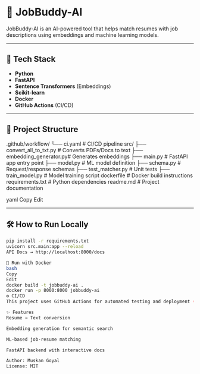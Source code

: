 # 🤖 JobBuddy-AI

JobBuddy-AI is an AI-powered tool that helps match resumes with job descriptions using embeddings and machine learning models.

---

## 🚀 Tech Stack
- **Python**
- **FastAPI**
- **Sentence Transformers** (Embeddings)
- **Scikit-learn**
- **Docker**
- **GitHub Actions** (CI/CD)

---

## 📂 Project Structure
.github/workflow/
└── ci.yaml # CI/CD pipeline
src/
├── convert_all_to_txt.py # Converts PDFs/Docs to text
├── embedding_generator.py# Generates embeddings
├── main.py # FastAPI app entry point
├── model.py # ML model definition
├── schema.py # Request/response schemas
├── test_matcher.py # Unit tests
├── train_model.py # Model training script
dockerfile # Docker build instructions
requirements.txt # Python dependencies
readme.md # Project documentation

yaml
Copy
Edit

---

## 🛠️ How to Run Locally
```bash
pip install -r requirements.txt
uvicorn src.main:app --reload
API Docs → http://localhost:8000/docs

🐳 Run with Docker
bash
Copy
Edit
docker build -t jobbuddy-ai .
docker run -p 8000:8000 jobbuddy-ai
⚙️ CI/CD
This project uses GitHub Actions for automated testing and deployment (.github/workflow/ci.yaml).

✨ Features
Resume → Text conversion

Embedding generation for semantic search

ML-based job-resume matching

FastAPI backend with interactive docs

Author: Muskan Goyal
License: MIT

